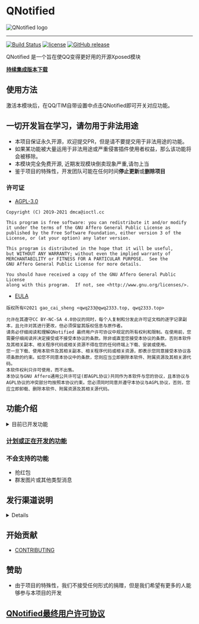 # QNotified

![QNotified logo](https://raw.githubusercontent.com/ferredoxin/QNotified/master/docs/title.png)

---

[![Build Status](https://dev.azure.com/Cryolitia/QNotified/_apis/build/status/ferredoxin.QNotified?branchName=master)](https://dev.azure.com/Cryolitia/QNotified/_build/latest?definitionId=1&branchName=master)
[![license](https://img.shields.io/github/license/ferredoxin/QNotified.svg)](https://www.gnu.org/licenses/agpl-3.0.html)
[![GitHub release](https://img.shields.io/github/release/ferredoxin/QNotified.svg)](https://github.com/ferredoxin/QNotified/releases/latest)

QNotified 是一个旨在使QQ变得更好用的开源Xposed模块

**[持续集成版本下载](https://install.appcenter.ms/orgs/qnotifieddev/apps/qnotified/distribution_groups/alpha)**

## 使用方法

激活本模块后，在QQ/TIM自带设置中点击QNotified即可开关对应功能。

## 一切开发旨在学习，请勿用于非法用途

- 本项目保证永久开源，欢迎提交PR，但是请不要提交用于非法用途的功能。
- 如果某功能被大量运用于非法用途或严重侵害插件使用者权益，那么该功能将会被移除。
- 本模块完全免费开源, 近期发现模块倒卖现象严重,请勿上当
- 鉴于项目的特殊性，开发团队可能在任何时间**停止更新**或**删除项目**

### 许可证

- [AGPL-3.0](https://www.gnu.org/licenses/agpl-3.0.html)

```
Copyright (C) 2019-2021 dmca@ioctl.cc

This program is free software: you can redistribute it and/or modify
it under the terms of the GNU Affero General Public License as
published by the Free Software Foundation, either version 3 of the
License, or (at your option) any later version.

This program is distributed in the hope that it will be useful,
but WITHOUT ANY WARRANTY; without even the implied warranty of
MERCHANTABILITY or FITNESS FOR A PARTICULAR PURPOSE.  See the
GNU Affero General Public License for more details.

You should have received a copy of the GNU Affero General Public License
along with this program.  If not, see <http://www.gnu.org/licenses/>.
```

- [EULA](https://github.com/ferredoxin/QNotified/blob/master/app/src/main/assets/eula.md)

```
版权所有©2021 gao_cai_sheng <qwq233@qwq2333.top, qwq2333.top>

允许在其遵守CC BY-NC-SA 4.0协议的同时，每个人复制和分发此许可证文档的逐字记录副本，且允许对其进行更改，但必须保留其版权信息与原作者。
请务必仔细阅读和理解QNotified 最终用户许可协议中规定的所有权利和限制。在使用前，您需要仔细阅读并决定接受或不接受本协议的条款。除非或直至您接受本协议的条款，否则本软件及其相关副本、相关程序代码或相关资源不得在您的任何终端上下载、安装或使用。
您一旦下载、使用本软件及其相关副本、相关程序代码或相关资源，即表示您同意接受本协议各项条款的约束。如您不同意本协议中的条款，您则应当立即删除本软件、附属资源及其相关源代码。
本软件权利只许可使用，而不出售。
本协议与GNU Affero通用公共许可证(即AGPL协议)共同作为本软件与您的协议，且本协议与AGPL协议的冲突部分均按照本协议约束。您必须同时同意并遵守本协议与AGPL协议，否则，您应立即卸载、删除本软件、附属资源及其相关源代码。
```

## 功能介绍

<details>
  <summary>目前已开发功能</summary>

1. 隐藏消息列表小程序入口
2. 去除回复自动at
3. 语音消息转发
4. 强制默认气泡
5. 以图片方式打开闪照(原辅助模块)
6. 以图片方式打开表情包(原QQ净化)
7. Ark(json)/StructMsg(xml)卡片消息(注1,原BUG复读机)
8. 复读机(+1,原QQ复读机)
9. 被删好友通知(可导出好友列表)
10. 防撤回
11. 签到文本化,隐藏礼物动画
12. 简洁模式圆头像(原花Q)
13. 自定义电量
14. 转发消息点击头像查看原消息发送者和所在群
15. 下载重定向(原QQ净化)
16. 屏蔽 \@全体成员 或者 群红包 的通知(不影响接收消息,不影响某些插件抢红包功能)
17. 屏蔽QQ更新提示
18. 屏蔽QQ空间点赞通知
19. 禁止聊天界面输入＄自动弹出 选择赠送对象 窗口
20. 直接打开不可通过QQ号码搜索到用户的资料卡
21. 屏蔽秀图
22. 显示进行禁言操作的管理员(查看哪个管理员禁言了你)
23. 去除夜间模式聊天界面深色遮罩
24. 直接打开指定用户资料卡(无视隐藏QQ号)
25. 自定义+1图标
26. 群发文本消息(注1)
27. 显示具体消息数量而不是99+(原花Q)
28. 隐藏侧滑群应用
29. 隐藏好友侧滑亲密抽屉
30. 使用系统相机
31. 使用系统相册
32. 使用系统文件
33. 聊天自动发送原图
34. 隐藏小红点
35. 隐藏群在线人数
36. 隐藏群总人数
37. 批量撤回消息
38. 隐藏移出群助手提示
39. 修改消息左滑回复
40. at界面以管理员优先顺序排序
41. 自动续火
42. 静默指定类型通知
43. 聊天字数统计
44. 自定义钱包显示余额
45. 显示消息发送者QQ号与时间
46. 聊天自动发送/接收原图

注1: 卡片消息及群发文本这两个功能因大量被用于广告引流而被加以限制

</details>

### [计划或正在开发的功能](https://github.com/ferredoxin/QNotified/projects/2)

### 不会支持的功能

- 抢红包
- 群发图片或其他类型消息

## 发行渠道说明

<details>

QNotified将为分`Beta`、`Alpha`、`Canary`三个版本：`Beta`版本为重大功能变更或长期积累更新，发布频率由开发组决定，包含上次`Beta`版至今的所有功能更新及Bug修复，但可能不包括尚未稳定或正在开发中的功能，原则上更新频率将大于两周一次；`Alpha`版本为每周积累更新，在每周周末由开发组发布，包含发布时的全部更新，可能包含不稳定功能或异常问题；`Canary`版本为每commit自动更新，可能不包含外围文档或CI流程更新，不会编写任何更新文档或说明，具体更新内容可在[Github](https://github.com/ferredoxin/QNotified/commits/master )自行查看，本更新由开源的流程（包括Azure和开发组自研Bot）自动编译发布，可能包含严重的功能及行为异常。

开发组不限制用户选择自己需要的版本，同时也不为任何版本产生的任何后果承担任何责任（详情请见[QNotified EULA](https://github.com/ferredoxin/QNotified/blob/master/app/src/main/assets/eula.md)），但希望各位用户各取所需，根据自己的能力范围选择适合自己的版本。

QNotified的版本号组成为`x.y.z.w`，正常情况下`x`位将一直保持为0，`Beta`版本更新会将`y`位+`1`并使z位归零，`Alpha`版本更新会将`z`位+`1`，所有版本更新的`w`位都会是触发此次更新的Commit的hash的前7位。

1. [@QNotified 频道](https://t.me/QNotified) 将只发布`Beta`版和`Alpha`版更新。

2. [@QNotified_CI](https://t.me/QNotified_CI) 频道将只发布`Canary`版更新。

3. [Github Release](https://github.com/ferredoxin/QNotified/releases/) 将只发布`Beta`版更新。

4. [App Center - Alpha](https://install.appcenter.ms/orgs/qnotifieddev/apps/qnotified/distribution_groups/alpha) 发布`CI`版本更新；[App Center - Weekly](https://install.appcenter.ms/orgs/qnotifieddev/apps/qnotified/distribution_groups/weekly) 发布`Alpha`版本更新。两个轨道均开放给所有人自由下载。

5. [Google Play](https://play.google.com/store/apps/details?id=nil.nadph.qnotified) 将发布`Beta`版和`Alpha`版更新。其中`Beta`版更新将在Google Play上以正式版轨道发布，`Alpha`版更新将在Google Play上以开放性测试轨道发布。任何可以登录Google Play的人都可自由加入或退出Google Play上QNotified的开放测试。

6. [Xposed仓库](https://repo.xposed.info/module/nil.nadph.qnotified) 将发布`Beta`版和`Alpha`版更新。其中`Beta`版更新将被标注为Stable，`Alpha`版更新将被标注为Beta。

7. [LSPosed仓库](https://github.com/Xposed-Modules-Repo/nil.nadph.qnotified/release) 将发布所有版本更新，其中`CI`版本更新将被标注为Pre-release。

</details>

## 开始贡献

- [CONTRIBUTING](https://github.com/ferredoxin/QNotified/blob/master/CONTRIBUTING.md)

## 赞助

- 由于项目的特殊性，我们不接受任何形式的捐赠，但是我们希望有更多的人能够参与本项目的开发

## [QNotified最终用户许可协议](https://github.com/ferredoxin/QNotified/blob/master/app/src/main/assets/eula.txt)
